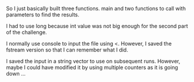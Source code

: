 So I just basically built three functions. main and two functions to call with parameters to find the results.

I had to use long because int value was not big enough for the second part of the challenge.

I normally use console to input the file using <. However, I saved the fstream version so that I can remember what I did.

I saved the input in a string vector to use on subsequent runs. However, maybe I could have modified it by using multiple counters as it is going down ...
